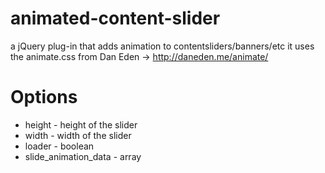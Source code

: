 animated-content-slider
=======================
a jQuery plug-in that adds animation to contentsliders/banners/etc
it uses the animate.css from Dan Eden -> http://daneden.me/animate/

<h1>Options</h1>
<ul>
	<li>height - height of the slider</li>
	<li>width - width of the slider</li>
	<li>loader - boolean</li>
	<li>slide_animation_data - array</li>
</ul>
